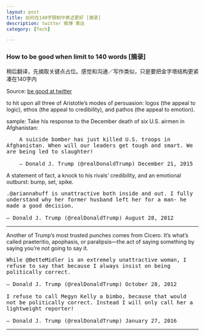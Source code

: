 ```yaml
---
layout: post
title: 如何在140字限制中表述更好 [摘录]
description: twitter 微博 表达
category: [Tech]

---
```



### How to be good when limit to 140 words [摘录]

稍后翻译，先摘取关键点占位。感觉和沟通／写作类似，只是要把金字塔结构更紧凑在140字内

Source: [be good at twitter](http://www.businessinsider.com/why-donald-trump-is-great-at-twitter-2016-2)


to hit upon all three of Aristotle’s modes of persuasion: logos (the appeal to logic), ethos (the appeal to credibility), and pathos (the appeal to emotion).

sample:
Take his response to the December death of six U.S. airmen in Afghanistan:

<pre style="white-space: pre-wrap;">
    A suicide bomber has just killed U.S. troops in Afghanistan. When will our leaders get tough and smart. We are being led to slaughter!

    — Donald J. Trump (@realDonaldTrump) December 21, 2015
</pre>
A statement of fact, a knock to his rivals’ credibility, and an emotional outburst: bump, set, spike.

<pre style="white-space: pre-wrap;">
.@ariannahuff is unattractive both inside and out. I fully understand why her former husband left her for a man- he made a good decision.

— Donald J. Trump (@realDonaldTrump) August 28, 2012
</pre>
---------------

Another of Trump’s most trusted punches comes from Cicero. It’s what’s called praeteritio, apophasis, or paralipsis—the act of saying something by saying you’re not going to say it. 

<pre style="white-space: pre-wrap;">
While @BetteMidler is an extremely unattractive woman, I refuse to say that because I always insist on being politically correct.

— Donald J. Trump (@realDonaldTrump) October 28, 2012

I refuse to call Megyn Kelly a bimbo, because that would not be politically correct. Instead I will only call her a lightweight reporter!

— Donald J. Trump (@realDonaldTrump) January 27, 2016
</pre>


-------------